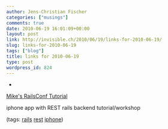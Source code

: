 ```yaml
---
author: Jens-Christian Fischer
categories: ["musings"]
comments: true
date: 2010-06-19 16:01:09+00:00
layout: post
link: http://invisible.ch/2010/06/19/links-for-2010-06-19/
slug: links-for-2010-06-19
tags: ["blog"]
title: links for 2010-06-19
type: post
wordpress_id: 824
---
```


  * 
                

[Mike's RailsConf Tutorial](http://pragmaticstudio.com/news/2010/6/16/mikes-railsconf-tutorial/)


                

iphone app with REST rails backend tutorial/workshop


                

(tags: [rails](http://delicious.com/jaycee/rails) [rest](http://delicious.com/jaycee/rest) [iphone](http://delicious.com/jaycee/iphone))


            
